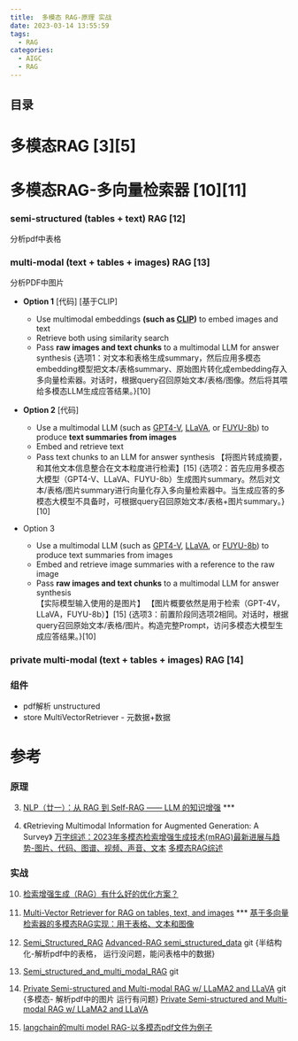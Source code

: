 ```yaml
---
title:  多模态 RAG-原理 实战
date: 2023-03-14 13:55:59
tags:
  - RAG
categories: 
  - AIGC
  - RAG  
---
```


<p></p>
<!-- more -->

## 目录
<!-- toc -->

# 多模态RAG [3][5]


# 多模态RAG-多向量检索器 [10][11]
### semi-structured (tables + text) RAG [12] 
 分析pdf中表格 

### multi-modal (text + tables + images) RAG [13] 
分析PDF中图片
+ **Option 1** [代码] [基于CLIP]
	* Use multimodal embeddings **(such as [CLIP](https://openai.com/research/clip))** to embed images and text
	* Retrieve both using similarity search
	* Pass **raw images and text chunks** to a multimodal LLM for answer synthesis 
   {选项1：对文本和表格生成summary，然后应用多模态embedding模型把文本/表格summary、原始图片转化成embedding存入多向量检索器。对话时，根据query召回原始文本/表格/图像。然后将其喂给多模态LLM生成应答结果。}[10]
   
+ **Option 2** [代码] 
	* Use a multimodal LLM (such as [GPT4-V](https://openai.com/research/gpt-4v-system-card), [LLaVA](https://llava.hliu.cc/), or [FUYU-8b](https://www.adept.ai/blog/fuyu-8b)) to produce **text summaries from images**
	* Embed and retrieve text 
	* Pass text chunks to an LLM for answer synthesis 
  【将图片转成摘要，和其他文本信息整合在文本粒度进行检索】[15]
   {选项2：首先应用多模态大模型（GPT4-V、LLaVA、FUYU-8b）生成图片summary。然后对文本/表格/图片summary进行向量化存入多向量检索器中。当生成应答的多模态大模型不具备时，可根据query召回原始文本/表格+图片summary。}[10]

+ Option 3 
	* Use a multimodal LLM (such as [GPT4-V](https://openai.com/research/gpt-4v-system-card), [LLaVA](https://llava.hliu.cc/), or [FUYU-8b](https://www.adept.ai/blog/fuyu-8b)) to produce text summaries from images
	* Embed and retrieve image summaries with a reference to the raw image 
	* Pass **raw images and text chunks** to a multimodal LLM for answer synthesis  
   【实际模型输入使用的是图片】
   【图片概要依然是用于检索（GPT-4V，LLaVA，FUYU-8b）】[15]
    {选项3：前置阶段同选项2相同。对话时，根据query召回原始文本/表格/图片。构造完整Prompt，访问多模态大模型生成应答结果。}[10]

###  private multi-modal (text + tables + images)  RAG [14]


### 组件
+ pdf解析
  unstructured
+ store
  MultiVectorRetriever - 元数据+数据

# 参考
### 原理
3. [NLP（廿一）：从 RAG 到 Self-RAG —— LLM 的知识增强](https://zhuanlan.zhihu.com/p/661465330?utm_id=0) *** 

5. 《Retrieving Multimodal Information for Augmented Generation: A Survey》
   [万字综述：2023年多模态检索增强生成技术(mRAG)最新进展与趋势-图片、代码、图谱、视频、声音、文本](https://zhuanlan.zhihu.com/p/665078079) 
   [多模态RAG综述](https://zhuanlan.zhihu.com/p/678812531)



### 实战
10. [检索增强生成（RAG）有什么好的优化方案？](https://www.zhihu.com/question/628651389/answer/3321989558) 

11. [Multi-Vector Retriever for RAG on tables, text, and images](https://blog.langchain.dev/semi-structured-multi-modal-rag/) *** 
    [基于多向量检索器的多模态RAG实现：用于表格、文本和图像](https://blog.csdn.net/lichunericli/article/details/135724777)

12. [Semi_Structured_RAG](https://github.com/langchain-ai/langchain/blob/master/cookbook/Semi_Structured_RAG.ipynb)
    [Advanced-RAG semi_structured_data](https://github.com/www6v/AIGC/blob/master/Advanced-RAG/01_semi_structured_data.ipynb)   git  {半结构化-解析pdf中的表格，  运行没问题，能问表格中的数据}
    
13. [Semi_structured_and_multi_modal_RAG](https://github.com/langchain-ai/langchain/blob/master/cookbook/Semi_structured_and_multi_modal_RAG.ipynb) git 

14. [Private Semi-structured and Multi-modal RAG w/ LLaMA2 and LLaVA](https://github.com/www6v/AIGC/blob/master/langchain-cookbook/Semi_structured_multi_modal_RAG_LLaMA2.ipynb)  git {多模态- 解析pdf中的图片  运行有问题} 
    [Private Semi-structured and Multi-modal RAG w/ LLaMA2 and LLaVA](https://github.com/langchain-ai/langchain/blob/master/cookbook/Semi_structured_multi_modal_RAG_LLaMA2.ipynb)
    
    
15. [langchain的multi model RAG-以多模态pdf文件为例子](https://zhuanlan.zhihu.com/p/665814914)